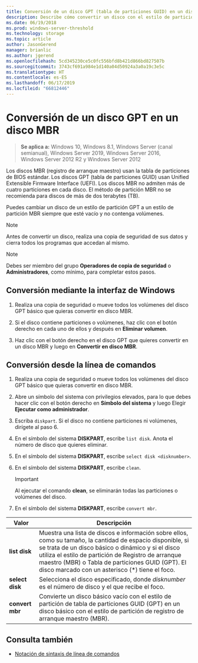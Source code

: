 ```yaml
---
title: Conversión de un disco GPT (tabla de particiones GUID) en un disco MBR (registro de arranque maestro)
description: Describe cómo convertir un disco con el estilo de partición de tabla de particiones GUID (GPT) en un disco con el estilo de partición de registro de arranque maestro (MBR).
ms.date: 06/19/2018
ms.prod: windows-server-threshold
ms.technology: storage
ms.topic: article
author: JasonGerend
manager: brianlic
ms.author: jgerend
ms.openlocfilehash: 5cd345230ce5c0fc556bfd8b421d866bd827507b
ms.sourcegitcommit: 3743cf691a984e1d140a04d50924a3a0a19c3e5c
ms.translationtype: HT
ms.contentlocale: es-ES
ms.lasthandoff: 06/17/2019
ms.locfileid: "66812446"
---
```

# <a name="convert-a-gpt-disk-into-an-mbr-disk"></a>Conversión de un disco GPT en un disco MBR

> **Se aplica a:** Windows 10, Windows 8.1, Windows Server (canal semianual), Windows Server 2019, Windows Server 2016, Windows Server 2012 R2 y Windows Server 2012

Los discos MBR (registro de arranque maestro) usan la tabla de particiones de BIOS estándar. Los discos GPT (tabla de particiones GUID) usan Unified Extensible Firmware Interface (UEFI). Los discos MBR no admiten más de cuatro particiones en cada disco. El método de partición MBR no se recomienda para discos de más de dos terabytes (TB).

Puedes cambiar un disco de un estilo de partición GPT a un estilo de partición MBR siempre que esté vacío y no contenga volúmenes.

> [!NOTE]
> Antes de convertir un disco, realiza una copia de seguridad de sus datos y cierra todos los programas que accedan al mismo.

> [!NOTE]
> Debes ser miembro del grupo **Operadores de copia de seguridad** o **Administradores**, como mínimo, para completar estos pasos.

## <a name="converting-using-the-windows-interface"></a>Conversión mediante la interfaz de Windows

1.  Realiza una copia de seguridad o mueve todos los volúmenes del disco GPT básico que quieras convertir en disco MBR.

2.  Si el disco contiene particiones o volúmenes, haz clic con el botón derecho en cada uno de ellos y después en **Eliminar volumen**.

3.  Haz clic con el botón derecho en el disco GPT que quieres convertir en un disco MBR y luego en **Convertir en disco MBR**.

## <a name="converting-using-a-command-line"></a>Conversión desde la línea de comandos

1.  Realiza una copia de seguridad o mueve todos los volúmenes del disco GPT básico que quieras convertir en disco MBR.

2.  Abre un símbolo del sistema con privilegios elevados, para lo que debes hacer clic con el botón derecho en **Símbolo del sistema** y luego Elegir **Ejecutar como administrador**.

3. Escriba `diskpart`. Si el disco no contiene particiones ni volúmenes, dirígete al paso 6.

4.  En el símbolo del sistema **DISKPART**, escribe `list disk`. Anota el número de disco que quieres eliminar.

5.  En el símbolo del sistema **DISKPART**, escribe `select disk <disknumber>`.

6.  En el símbolo del sistema **DISKPART**, escribe `clean`.

    > [!IMPORTANT]
    > Al ejecutar el comando **clean**, se eliminarán todas las particiones o volúmenes del disco.

7.  En el símbolo del sistema **DISKPART**, escribe `convert mbr`.

|                Valor                  |      Descripción   |
| ------------------------------------- | -----------------  |
|  <strong>list disk</strong>  | Muestra una lista de discos e información sobre ellos, como su tamaño, la cantidad de espacio disponible, si se trata de un disco básico o dinámico y si el disco utiliza el estilo de partición de Registro de arranque maestro (MBR) o Tabla de particiones GUID (GPT). El disco marcado con un asterisco (\*) tiene el foco. |
| <strong>select disk</strong> |                                                                                                          Selecciona el disco especificado, donde <em>disknumber</em> es el número de disco y el que recibe el foco.                                                                                                           |
| <strong>convert mbr</strong> |                                                                               Convierte un disco básico vacío con el estilo de partición de tabla de particiones GUID (GPT) en un disco básico con el estilo de partición de registro de arranque maestro (MBR).                                                                                |

## <a name="see-also"></a>Consulta también

-   [Notación de sintaxis de línea de comandos](https://technet.microsoft.com/library/cc742449(v=ws.11).aspx)